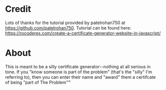 # Credit

Lots of thanks for the tutorial provided by patelrohan750 at https://github.com/patelrohan750.
Tutorial can be found here: https://rocoderes.com/create-a-certificate-generator-website-in-javascript/

# About

This is meant to be a silly certificate generator--nothing at all serious in tone. If you "know someone is part of the problem" (that's the "silly" I'm referring to), then you can enter their name and "award" them a certifcate of being "part of The Problem™"
